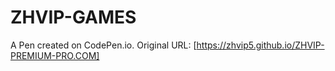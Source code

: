 # ZHVIP-GAMES

A Pen created on CodePen.io. Original URL: [https://zhvip5.github.io/ZHVIP-PREMIUM-PRO.COM]

